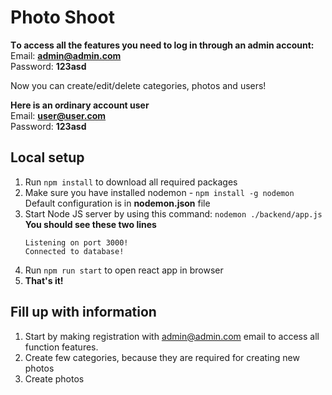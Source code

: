 # Photo Shoot

**Тo access all the features you need to log in through an admin account:** </br>
Email: **admin@admin.com** </br>
Password: **123asd**

Now you can create/edit/delete categories, photos and users!

**Here is an ordinary account user** </br>
Email: **user@user.com** </br>
Password: **123asd**

## Local setup

1. Run `npm install` to download all required packages
2. Make sure you have installed nodemon - `npm install -g nodemon` </br>
Default configuration is in **nodemon.json** file
3. Start Node JS server by using this command: `nodemon ./backend/app.js` </br>
    **You should see these two lines** 
    ```
    Listening on port 3000!
    Connected to database!
    ```
4. Run `npm run start` to open react app in browser
5.  **That's it!**
## Fill up with information
1. Start by making registration with admin@admin.com email to access all function features.
2. Create few categories, because they are required for creating new photos
3. Create photos

